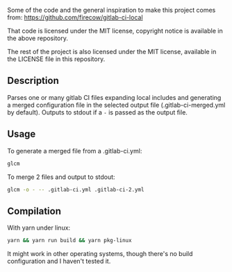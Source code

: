 Some of the code and the general inspiration to make this project comes from: https://github.com/firecow/gitlab-ci-local

That code is licensed under the MIT license, copyright notice is available in the above repository.

The rest of the project is also licensed under the MIT license, available in the LICENSE file in this repository.

Description
---
Parses one or many gitlab CI files expanding local includes and generating a merged configuration file in the selected output file (.gitlab-ci-merged.yml by default). Outputs to stdout if a `-` is passed as the output file.

Usage
---
To generate a merged file from a .gitlab-ci.yml:
```sh
glcm
```

To merge 2 files and output to stdout:
```sh
glcm -o - -- .gitlab-ci.yml .gitlab-ci-2.yml
```

Compilation
---

With yarn under linux:
```sh
yarn && yarn run build && yarn pkg-linux
```

It might work in other operating systems, though there's no build configuration and I haven't tested it.

